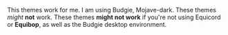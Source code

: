 This themes work for me. I am using Budgie, Mojave-dark. These themes _might_ **not** work. These themes **might not work** if you're not using Equicord or **Equibop**, as well as the Budgie desktop environment.
